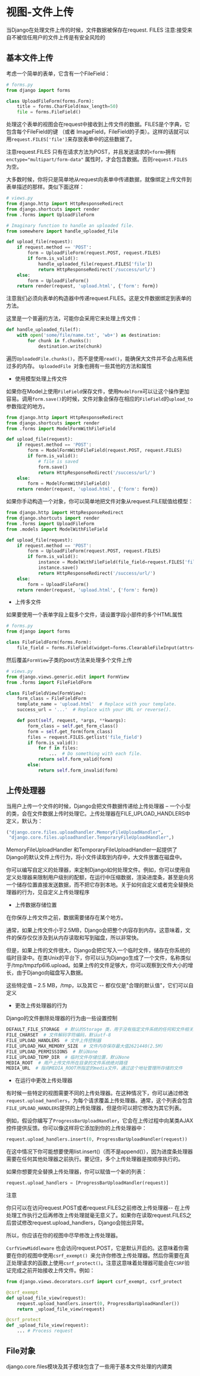 # 视图-文件上传
当Django在处理文件上传的时候，文件数据被保存在request. FILES
注意:接受来自不被信任用户的文件上传是有安全风险的
## 基本文件上传
考虑一个简单的表单，它含有一个FileField：
```python
# forms.py
from django import forms

class UploadFileForm(forms.Form):
    title = forms.CharField(max_length=50)
    file = forms.FileField()
```
处理这个表单的视图会在request中接收到上传文件的数据。FILES是个字典，它包含每个FileField的键 （或者 ImageField，FileField的子类）。这样的话就可以用`request.FILES['file']`来存放表单中的这些数据了。

注意request.FILES 只有在请求方法为POST，并且发送请求的`<form>`拥有`enctype="multipart/form-data"` 属性时，才会包含数据。否则`request.FILES` 为空。

大多数时候，你将只是简单地从request向表单中传递数据，就像绑定上传文件到表单描述的那样。类似下面这样：
```python
# views.py
from django.http import HttpResponseRedirect
from django.shortcuts import render
from .forms import UploadFileForm

# Imaginary function to handle an uploaded file.
from somewhere import handle_uploaded_file

def upload_file(request):
    if request.method == 'POST':
        form = UploadFileForm(request.POST, request.FILES)
        if form.is_valid():
            handle_uploaded_file(request.FILES['file'])
            return HttpResponseRedirect('/success/url/')
    else:
        form = UploadFileForm()
    return render(request, 'upload.html', {'form': form})
```
注意我们必须向表单的构造器中传递request.FILES。这是文件数据绑定到表单的方法。

这里是一个普遍的方法，可能你会采用它来处理上传文件：
```python
def handle_uploaded_file(f):
    with open('some/file/name.txt', 'wb+') as destination:
        for chunk in f.chunks():
            destination.write(chunk)
```
遍历`UploadedFile.chunks()`，而不是使用`read()`，能确保大文件并不会占用系统过多的内存。
`UploadedFile `对象也拥有一些其他的方法和属性

- 使用模型处理上传文件

如果你在Model上使用`FileField`保存文件，使用`ModelForm`可以让这个操作更加容易。调用`form.save()`的时候，文件对象会保存在相应的`FileField`的`upload_to`参数指定的地方。
```python
from django.http import HttpResponseRedirect
from django.shortcuts import render
from .forms import ModelFormWithFileField

def upload_file(request):
    if request.method == 'POST':
        form = ModelFormWithFileField(request.POST, request.FILES)
        if form.is_valid():
            # file is saved
            form.save()
            return HttpResponseRedirect('/success/url/')
    else:
        form = ModelFormWithFileField()
    return render(request, 'upload.html', {'form': form})
```
如果你手动构造一个对象，你可以简单地把文件对象从request.FILE赋值给模型：
```python
from django.http import HttpResponseRedirect
from django.shortcuts import render
from .forms import UploadFileForm
from .models import ModelWithFileField

def upload_file(request):
    if request.method == 'POST':
        form = UploadFileForm(request.POST, request.FILES)
        if form.is_valid():
            instance = ModelWithFileField(file_field=request.FILES['file'])
            instance.save()
            return HttpResponseRedirect('/success/url/')
    else:
        form = UploadFileForm()
    return render(request, 'upload.html', {'form': form})
```
- 上传多文件

如果要使用一个表单字段上载多个文件，请设置字段小部件的多个HTML属性

```python
# forms.py
from django import forms

class FileFieldForm(forms.Form):
    file_field = forms.FileField(widget=forms.ClearableFileInput(attrs={'multiple': True}))
```

然后覆盖`FormView`子类的post方法来处理多个文件上传

```python
# views.py
from django.views.generic.edit import FormView
from .forms import FileFieldForm

class FileFieldView(FormView):
    form_class = FileFieldForm
    template_name = 'upload.html'  # Replace with your template.
    success_url = '...'  # Replace with your URL or reverse().

    def post(self, request, *args, **kwargs):
        form_class = self.get_form_class()
        form = self.get_form(form_class)
        files = request.FILES.getlist('file_field')
        if form.is_valid():
            for f in files:
                ...  # Do something with each file.
            return self.form_valid(form)
        else:
            return self.form_invalid(form)
```

## 上传处理器

当用户上传一个文件的时候，Django会把文件数据传递给上传处理器 – 一个小型的类，会在文件数据上传时处理它。上传处理器在FILE_UPLOAD_HANDLERS中定义，默认为：
```python
("django.core.files.uploadhandler.MemoryFileUploadHandler",
 "django.core.files.uploadhandler.TemporaryFileUploadHandler",)
```
MemoryFileUploadHandler 和TemporaryFileUploadHandler一起提供了Django的默认文件上传行为，将小文件读取到内存中，大文件放置在磁盘中。

你可以编写自定义的处理器，来定制Django如何处理文件。例如，你可以使用自定义处理器来限制用户级别的配额，在运行中压缩数据，渲染进度条，甚至是向另一个储存位置直接发送数据，而不把它存到本地。关于如何自定义或者完全替换处理器的行为，见自定义上传处理程序

- 上传数据存储位置

在你保存上传文件之前，数据需要储存在某个地方。

通常，如果上传文件小于2.5MB，Django会把整个内容存到内存。这意味着，文件的保存仅仅涉及到从内存读取和写到磁盘，所以非常快。

但是，如果上传的文件很大，Django会把它写入一个临时文件，储存在你系统的临时目录中。在类Unix的平台下，你可以认为Django生成了一个文件，名称类似于/tmp/tmpzfp6I6.upload。如果上传的文件足够大，你可以观察到文件大小的增长，由于Django向磁盘写入数据。

这些特定值 – 2.5 MB，/tmp，以及其它 -- 都仅仅是"合理的默认值"，它们可以自定义

- 更改上传处理器的行为

Django的文件删除处理器的行为由一些设置控制
```Python
DEFAULT_FILE_STORAGE  # 默认的Storage 类，用于没有指定文件系统的任何和文件相关的操作
FILE_CHARSET  # 文件解码字符编码，默认utf-8
FILE_UPLOAD_HANDLERS  # 文件上传控制器
FILE_UPLOAD_MAX_MEMORY_SIZE  # 文件内存保存最大值2621440(2.5M)
FILE_UPLOAD_PERMISSIONS  # 默认None
FILE_UPLOAD_TEMP_DIR  # 临时文件存储位置，默认None
MEDIA_ROOT  # 用户上传文件所在目录的文件系统绝对路径
MEDIA_URL  # 指向MEDIA_ROOT所指定的media文件，通过这个地址管理所存储的文件
```
- 在运行中更改上传处理器

有时候一些特定的视图需要不同的上传处理器。在这种情况下，你可以通过修改`request.upload_handlers`，为每个请求覆盖上传处理器。通常，这个列表会包含`FILE_UPLOAD_HANDLERS`提供的上传处理器，但是你可以把它修改为其它列表。

例如，假设你编写了`ProgressBarUploadHandler`，它会在上传过程中向某类AJAX控件提供反馈。你可以像这样将它添加到你的上传处理器中：
```Python
request.upload_handlers.insert(0, ProgressBarUploadHandler(request))
```
在这中情况下你可能想要使用list.insert()（而不是append()），因为进度条处理器需要在任何其他处理器之前执行。要记住，多个上传处理器是按顺序执行的。

如果你想要完全替换上传处理器，你可以赋值一个新的列表：
```python
request.upload_handlers = [ProgressBarUploadHandler(request)]
```
注意

你只可以在访问request.POST或者request.FILES之前修改上传处理器-- 在上传处理工作执行之后再修改上传处理就毫无意义了。如果你在读取request.FILES之后尝试修改request.upload_handlers，Django会抛出异常。

所以，你应该在你的视图中尽早修改上传处理器。

`CsrfViewMiddleware` 也会访问request.POST，它是默认开启的。这意味着你需要在你的视图中使用`csrf_exempt() `来允许你修改上传处理器。然后你需要在真正处理请求的函数上使用`csrf_protect()`。注意这意味着处理器可能会在`CSRF`验证完成之前开始接收上传文件。例如：

```python
from django.views.decorators.csrf import csrf_exempt, csrf_protect

@csrf_exempt
def upload_file_view(request):
    request.upload_handlers.insert(0, ProgressBarUploadHandler())
    return _upload_file_view(request)

@csrf_protect
def _upload_file_view(request):
    ... # Process request
```



## File对象

django.core.files模块及其子模块包含了一些用于基本文件处理的内建类

